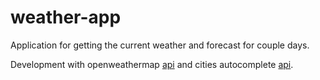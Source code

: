 # weather-app

Application for getting the current weather and forecast for couple days.

Development with openweathermap [api](http://openweathermap.com) and cities autocomplete [api](https://github.com/o-msh/get-city-api).
